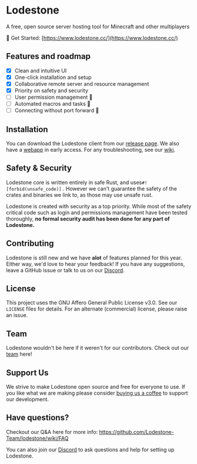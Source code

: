 # Lodestone

A free, open source server hosting tool for Minecraft and other multiplayers

🔗 Get Started: [https://www.lodestone.cc/](https://www.lodestone.cc/)

## Features and roadmap

- [x] Clean and intuitive UI
- [x] One-click installation and setup
- [x] Collaborative remote server and resource management
- [x] Priority on safety and security
- [ ] User permission management 🚧
- [ ] Automated macros and tasks 🚧
- [ ] Connecting without port forward 🚧

## Installation

You can download the Lodestone client from our [release page](https://github.com/Lodestone-Team/dashboard/releases/latest). We also have a [webapp](https://www.lodestone.cc/) in early access. For any troubleshooting, see our [wiki](https://github.com/Lodestone-Team/dashboard/wiki).

## Safety & Security

Lodestone core is written entirely in safe Rust, and uses`#![forbid(unsafe_code)]` . However we can't guarantee the safety of the crates and binaries we link to, as those may use unsafe rust.

Lodestone is created with security as a top priority. While most of the safety critical code such as login and permissions management have been tested thoroughly, **no formal security audit has been done for any part of Lodestone.**


## Contributing

Lodestone is still new and we have **alot** of features planned for this year. Either way, we'd love to hear your feedback! If you have any suggestions, leave a GitHub issue or talk to us on our [Discord](https://discord.gg/PkHXRQXkf6).


## License

This project uses the GNU Affero General Public License v3.0. See our `LICENSE` files for details. For an alternate (commercial) license, please raise an issue.


## Team

Lodestone wouldn't be here if it weren't for our contributors. Check out our [team](https://github.com/orgs/Lodestone-Team/people) here!

## Support Us

We strive to make Lodestone open source and free for everyone to use. If you like what we are making please consider [buying us a coffee](https://www.buymeacoffee.com/lodestoneteam) to support our development.

## Have questions?

Checkout our Q&A here for more info: https://github.com/Lodestone-Team/lodestone/wiki/FAQ

You can also join our [Discord](https://discord.gg/PkHXRQXkf6) to ask questions and help for setting up Lodestone.

